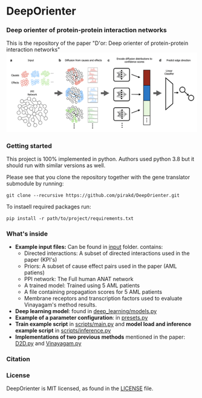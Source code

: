 # DeepOrienter
### Deep orienter of protein-protein interaction networks
This is the repository of the paper "D'or: Deep orienter of protein-protein interaction networks"
<img src="scheme.jpg" width="600"/>

### Getting started
This project is 100% implemented in python. Authors used python 3.8 but it should run with similar versions as well.

Please see that you clone the repository together with the gene translator submodule by running:
```
git clone --recursive https://github.com/pirakd/DeepOrienter.git
```
To instaell required packages run:
``` 
pip install -r path/to/project/requirements.txt
```

### What's inside
 - **Example input files:** Can be found in [input](input) folder. contains:
    - Directed interactions: A subset of directed interactions used in the paper (KPI's)
    - Priors: A subset of cause effect pairs used in the paper (AML patiens)
    - PPI network: The Full human ANAT network
    - A trained model: Trained using 5 AML patients
    - A file containing propagation scores for 5 AML patients
    - Membrane receptors and transcription factors used to evaluate Vinayagam's method results.
- **Deep learning model**: found in [deep_learning/models.py](deep_learning/models.py)
- **Example of a parameter configuration**: in [presets.py](presets.py)
- **Train example script** in [scripts/main.py](scripts/main.py) and **model load and inference example script** in [scripts/inference.py](scripts/inference.py)
- **Implementations of two previous methods** mentioned in the paper: [D2D.py](D2D.py) and [Vinayagam.py](Vinayagam.py)


### Citation 


### License
DeepOrienter is MIT licensed, as found in the [LICENSE](LICENSE) file.
